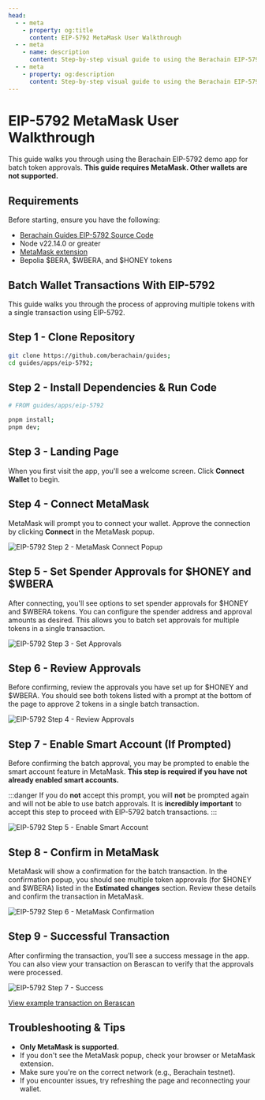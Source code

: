 ```yaml
---
head:
  - - meta
    - property: og:title
      content: EIP-5792 MetaMask User Walkthrough
  - - meta
    - name: description
      content: Step-by-step visual guide to using the Berachain EIP-5792 MetaMask demo app
  - - meta
    - property: og:description
      content: Step-by-step visual guide to using the Berachain EIP-5792 MetaMask demo app
---
```


<script setup>
  import config from '@berachain/config/constants.json';
</script>

# EIP-5792 MetaMask User Walkthrough

This guide walks you through using the Berachain EIP-5792 demo app for batch token approvals. **This guide requires MetaMask. Other wallets are not supported.**

## Requirements

Before starting, ensure you have the following:

- [Berachain Guides EIP-5792 Source Code](https://github.com/berachain/guides/tree/main/apps/eip-5792)
- Node v22.14.0 or greater
- [MetaMask extension](https://metamask.io/download)
- Bepolia $BERA, $WBERA, and $HONEY tokens

## Batch Wallet Transactions With EIP-5792

This guide walks you through the process of approving multiple tokens with a single transaction using EIP-5792.

## Step 1 - Clone Repository

```bash
git clone https://github.com/berachain/guides;
cd guides/apps/eip-5792;
```

## Step 2 - Install Dependencies & Run Code

```bash
# FROM guides/apps/eip-5792

pnpm install;
pnpm dev;
```

## Step 3 - Landing Page

When you first visit the app, you'll see a welcome screen. Click **Connect Wallet** to begin.

## Step 4 - Connect MetaMask

MetaMask will prompt you to connect your wallet. Approve the connection by clicking **Connect** in the MetaMask popup.

![EIP-5792 Step 2 - MetaMask Connect Popup](/assets/eip5792-step2-metamask-connect.jpg)

## Step 5 - Set Spender Approvals for $HONEY and $WBERA

After connecting, you'll see options to set spender approvals for $HONEY and $WBERA tokens. You can configure the spender address and approval amounts as desired. This allows you to batch set approvals for multiple tokens in a single transaction.

![EIP-5792 Step 3 - Set Approvals](/assets/eip5792-step3-approvals.jpg)

## Step 6 - Review Approvals

Before confirming, review the approvals you have set up for $HONEY and $WBERA. You should see both tokens listed with a prompt at the bottom of the page to approve 2 tokens in a single batch transaction.

![EIP-5792 Step 4 - Review Approvals](/assets/eip5792-step4-approvals-review.jpg)

## Step 7 - Enable Smart Account (If Prompted)

Before confirming the batch approval, you may be prompted to enable the smart account feature in MetaMask. **This step is required if you have not already enabled smart accounts.**

:::danger
If you do **not** accept this prompt, you will **not** be prompted again and will not be able to use batch approvals. It is **incredibly important** to accept this step to proceed with EIP-5792 batch transactions.
:::

![EIP-5792 Step 5 - Enable Smart Account](/assets/eip5792-step5-enable-smart-account.jpg)

## Step 8 - Confirm in MetaMask

MetaMask will show a confirmation for the batch transaction. In the confirmation popup, you should see multiple token approvals (for $HONEY and $WBERA) listed in the **Estimated changes** section. Review these details and confirm the transaction in MetaMask.

![EIP-5792 Step 6 - MetaMask Confirmation](/assets/eip5792-step6-metamask-confirm.jpg)

## Step 9 - Successful Transaction

After confirming the transaction, you'll see a success message in the app. You can also view your transaction on Berascan to verify that the approvals were processed.

![EIP-5792 Step 7 - Success](/assets/eip5792-step7-success.jpg)

[View example transaction on Berascan](https://testnet.berascan.com/tx/0x87c43caa62aa2996928a297d379375437bc681c33795fde96264f0557359c936#eventlog)

## Troubleshooting & Tips

- **Only MetaMask is supported.**
- If you don't see the MetaMask popup, check your browser or MetaMask extension.
- Make sure you're on the correct network (e.g., Berachain testnet).
- If you encounter issues, try refreshing the page and reconnecting your wallet.
